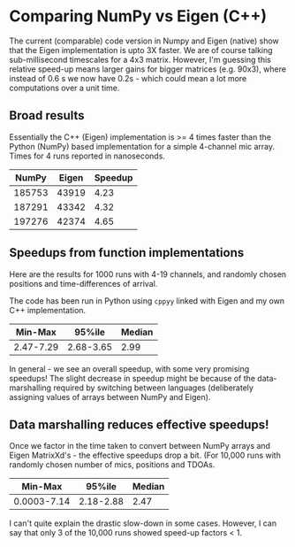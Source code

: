Comparing NumPy vs Eigen (C++)
==============================
The current (comparable) code version in Numpy and Eigen (native) show that
the Eigen implementation is upto 3X faster. We are of course talking
sub-millisecond timescales for a 4x3 matrix. However, I'm guessing this
relative speed-up means larger gains for bigger matrices (e.g. 90x3), where
instead of 0.6 s we now have 0.2s  - which could mean a lot more 
computations over a unit time. 

Broad results
-------------
Essentially the C++ (Eigen) implementation is >= 4 times faster than the 
Python (NumPy) based implementation for a simple 4-channel mic array. Times
for 4 runs reported in nanoseconds.

| NumPy | Eigen | Speedup |
|-------|-------|---------|
|185753 | 43919 |   4.23  |
|187291 | 43342 |   4.32  |
|197276 | 42374 |   4.65  |

Speedups from function implementations
--------------------------------------
Here are the results for 1000 runs with 4-19 channels, and randomly chosen
positions and time-differences of arrival. 

The code has been run in Python using ```cppyy``` linked with Eigen and 
my own C++ implementation. 

| Min-Max  | 95%ile  | Median |
|----------|---------|--------|
| 2.47-7.29|2.68-3.65|  2.99  |
 
In general - we see an overall speedup, with some very promising speedups! The slight decrease
in speedup might be because of the data-marshalling required by switching between languages
(deliberately assigning values of arrays between NumPy and Eigen). 

Data marshalling reduces effective speedups!
--------------------------------------------
Once we factor in the time taken to convert between NumPy arrays and Eigen MatrixXd's - the
effective speedups drop a bit. (For 10,000 runs with randomly chosen number of mics, positions and TDOAs.

| Min-Max    | 95%ile  | Median |
|------------|---------|--------|
| 0.0003-7.14|2.18-2.88|  2.47  |

I can't quite explain the drastic slow-down in some cases. However, I can say that only 
3 of the 10,000 runs showed speed-up factors < 1. 


